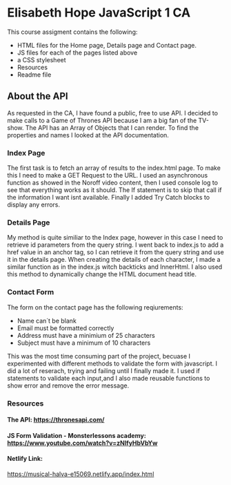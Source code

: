 # Elisabeth Hope JavaScript 1 CA

This course assigment contains the following:

- HTML files for the Home page, Details page and Contact page.
- JS files for each of the pages listed above
- a CSS stylesheet
- Resources
- Readme file

## About the API

As requested in the CA, I have found a public, free to use API.
I decided to make calls to a Game of Thrones API because I am a big fan of the TV-show.
The API has an Array of Objects that I can render.
To find the properties and names I looked at the API documentation.

### Index Page

The first task is to fetch an array of results to the index.html page. To make this I need to make a GET Request to the URL. I used an asynchronous function as showed in the Noroff video content, then I used console log to see that everything works as it should. The If statement is to skip that call if the information I want isnt available. Finally I added Try Catch blocks to display any errors.

### Details Page

My method is quite similiar to the Index page, however in this case I need to retrieve id parameters from the query string.
I went back to index.js to add a href value in an anchor tag, so I can retrieve it from the query string and use it in the details page. When creating the details of each character, I made a similar function as in the index.js witch backticks and InnerHtml. I also used this method to dynamically change the HTML document head title.

### Contact Form

The form on the contact page has the following reqiurements:

- Name can´t be blank
- Email must be formatted correctly
- Address must have a minimium of 25 characters
- Subject must have a minimum of 10 characters

This was the most time consuming part of the project, becuase I experimented with different methods to validate the form with javascript. I did a lot of reserach, trying and failing until I finally made it. I used if statements to validate each input,and I also made reusable functions to show error and remove the error message.

### Resources

#### The API: https://thronesapi.com/

#### JS Form Validation - Monsterlessons academy: https://www.youtube.com/watch?v=zNIfyHbVbYw

#### Netlify Link:

https://musical-halva-e15069.netlify.app/index.html
